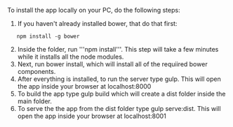To install the app locally on your PC, do the following steps:

1. If you haven't already installed bower, that do that first:

```
   npm install -g bower
```

2. Inside the folder, run '''npm install'''. This step will take a few minutes while it installs all the node modules.
3. Next, run bower install, which will install all of the requiired bower components.
4. After everything is installed, to run the server type gulp. This will open the app inside your browser at localhost:8000
5. To build the app type gulp build which will create a dist folder inside the main folder.
6. To serve the the app from the dist folder type gulp serve:dist. This will open the app inside your browser at localhost:8001